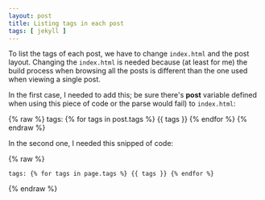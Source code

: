 ```yaml
---
layout: post
title: Listing tags in each post
tags: [ jekyll ]
---
```


To list the tags of each post, we have to change `index.html` and the post layout. Changing 
the `index.html` is needed because (at least for me) the build process when
browsing all the posts is different than the one used when viewing a single post. 

In the first case, I needed to add this; be sure there's **post** variable defined when using this piece of code or the parse would fail) to `index.html`:

{% raw %}
     tags: {% for tags in post.tags %} {{ tags }} {% endfor %}
{% endraw %}

In the second one, I needed this snipped of code:

{% raw %}
    
    tags: {% for tags in page.tags %} {{ tags }} {% endfor %} 

{% endraw %}
